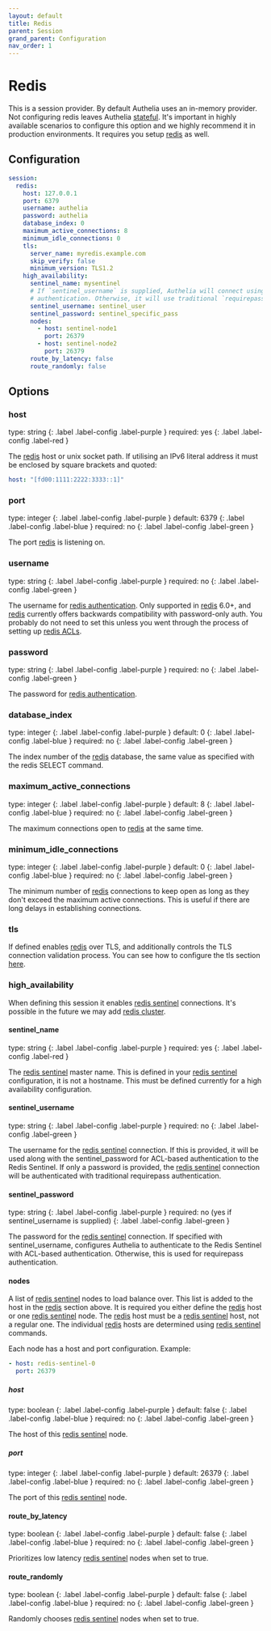 ```yaml
---
layout: default
title: Redis
parent: Session
grand_parent: Configuration
nav_order: 1
---
```


# Redis

This is a session provider. By default Authelia uses an in-memory provider. Not configuring redis leaves Authelia
[stateful](../../features/statelessness.md). It's important in highly available scenarios to configure this option and
we highly recommend it in production environments. It requires you setup [redis] as well.

## Configuration

```yaml
session:
  redis:
    host: 127.0.0.1
    port: 6379
    username: authelia
    password: authelia
    database_index: 0
    maximum_active_connections: 8
    minimum_idle_connections: 0
    tls:
      server_name: myredis.example.com
      skip_verify: false
      minimum_version: TLS1.2
    high_availability:
      sentinel_name: mysentinel
      # If `sentinel_username` is supplied, Authelia will connect using ACL-based
      # authentication. Otherwise, it will use traditional `requirepass` auth.
      sentinel_username: sentinel_user
      sentinel_password: sentinel_specific_pass
      nodes:
        - host: sentinel-node1
          port: 26379
        - host: sentinel-node2
          port: 26379
      route_by_latency: false
      route_randomly: false
```

## Options

### host
<div markdown="1">
type: string
{: .label .label-config .label-purple }
required: yes
{: .label .label-config .label-red }
</div>

The [redis] host or unix socket path. If utilising an IPv6 literal address it must be enclosed by square brackets and
quoted:
```yaml
host: "[fd00:1111:2222:3333::1]"
```

### port
<div markdown="1">
type: integer
{: .label .label-config .label-purple }
default: 6379
{: .label .label-config .label-blue }
required: no
{: .label .label-config .label-green }
</div>

The port [redis] is listening on.

### username
<div markdown="1">
type: string
{: .label .label-config .label-purple }
required: no
{: .label .label-config .label-green }
</div>

The username for [redis authentication](https://redis.io/commands/auth). Only supported in [redis] 6.0+, and [redis]
currently offers backwards compatibility with password-only auth. You probably do not need to set this unless you went
through the process of setting up [redis ACLs](https://redis.io/topics/acl).

### password
<div markdown="1">
type: string
{: .label .label-config .label-purple }
required: no
{: .label .label-config .label-green }
</div>

The password for [redis authentication](https://redis.io/commands/auth).

### database_index
<div markdown="1">
type: integer
{: .label .label-config .label-purple }
default: 0
{: .label .label-config .label-blue }
required: no
{: .label .label-config .label-green }
</div>

The index number of the [redis] database, the same value as specified with the redis SELECT command.

### maximum_active_connections
<div markdown="1">
type: integer
{: .label .label-config .label-purple }
default: 8
{: .label .label-config .label-blue }
required: no
{: .label .label-config .label-green }
</div>

The maximum connections open to [redis] at the same time.

### minimum_idle_connections
<div markdown="1">
type: integer
{: .label .label-config .label-purple }
default: 0
{: .label .label-config .label-blue }
required: no
{: .label .label-config .label-green }
</div>

The minimum number of [redis] connections to keep open as long as they don't exceed the maximum active connections. This
is useful if there are long delays in establishing connections.

### tls

If defined enables [redis] over TLS, and additionally controls the TLS connection validation process. You can see how to
configure the tls section [here](../index.md#tls-configuration).

### high_availability

When defining this session it enables [redis sentinel] connections. It's possible in
the future we may add [redis cluster](https://redis.io/topics/cluster-tutorial).

#### sentinel_name
<div markdown="1">
type: string
{: .label .label-config .label-purple }
required: yes
{: .label .label-config .label-red }
</div>

The [redis sentinel] master name. This is defined in your [redis sentinel] configuration, it is not a hostname. This
must be defined currently for a high availability configuration.

#### sentinel_username
<div markdown="1">
type: string
{: .label .label-config .label-purple }
required: no
{: .label .label-config .label-green }
</div>

The username for the [redis sentinel] connection. If this is provided, it will be used along with the sentinel_password
for ACL-based authentication to the Redis Sentinel. If only a password is provided, the [redis sentinel] connection will
be authenticated with traditional requirepass authentication.

#### sentinel_password
<div markdown="1">
type: string
{: .label .label-config .label-purple }
required: no (yes if sentinel_username is supplied)
{: .label .label-config .label-green }
</div>

The password for the [redis sentinel] connection. If specified with sentinel_username, configures Authelia to
authenticate to the Redis Sentinel with ACL-based authentication. Otherwise, this is used for requirepass
authentication.

#### nodes

A list of [redis sentinel] nodes to load balance over. This list is added to the host in the [redis] section above. It
is required you either define the [redis] host or one [redis sentinel] node. The [redis] host must be a [redis sentinel]
host, not a regular one. The individual [redis] hosts are determined using [redis sentinel] commands.

Each node has a host and port configuration. Example:

```yaml
- host: redis-sentinel-0
  port: 26379
```

##### host
<div markdown="1">
type: boolean
{: .label .label-config .label-purple }
default: false
{: .label .label-config .label-blue }
required: no
{: .label .label-config .label-green }
</div>

The host of this [redis sentinel] node.

##### port
<div markdown="1">
type: integer
{: .label .label-config .label-purple }
default: 26379
{: .label .label-config .label-blue }
required: no
{: .label .label-config .label-green }
</div>

The port of this [redis sentinel] node.

#### route_by_latency
<div markdown="1">
type: boolean
{: .label .label-config .label-purple }
default: false
{: .label .label-config .label-blue }
required: no
{: .label .label-config .label-green }
</div>

Prioritizes low latency [redis sentinel] nodes when set to true.

#### route_randomly
<div markdown="1">
type: boolean
{: .label .label-config .label-purple }
default: false
{: .label .label-config .label-blue }
required: no
{: .label .label-config .label-green }
</div>

Randomly chooses [redis sentinel] nodes when set to true.

[redis]: https://redis.io
[redis sentinel]: https://redis.io/topics/sentinel

